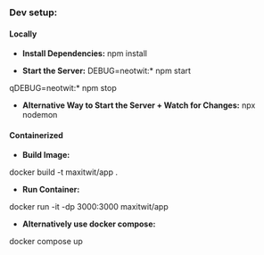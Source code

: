 ### Dev setup:

#### Locally

- **Install Dependencies:** 
npm install

- **Start the Server:** 
DEBUG=neotwit:* npm start

qDEBUG=neotwit:* npm stop

- **Alternative Way to Start the Server + Watch for Changes:** 
npx nodemon

#### Containerized

- **Build Image:**

docker build -t maxitwit/app .

- **Run Container:**

docker run -it -dp 3000:3000 maxitwit/app

- **Alternatively use docker compose:**

docker compose up
